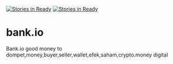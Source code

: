 [![Stories in Ready](https://badge.waffle.io/ajamil76/bank.io.png?label=ready&title=Ready)](https://waffle.io/ajamil76/bank.io?utm_source=badge)
[![Stories in Ready](https://badge.waffle.io/ajamil76/bank.io.png?label=ready&title=Ready)](https://waffle.io/ajamil76/bank.io?utm_source=badge)
# bank.io
Bank.io good money to dompet,money,buyer,seller,wallet,efek,saham,crypto.money digital
